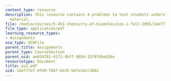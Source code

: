 ```yaml
---
content_type: resource
description: This resource contains 4 problems to test students understanding of course
  material.
file: /media/courses/5-451-chemistry-of-biomolecules-i-fall-2005/14e777ef0fd0f86fb535b47e24cc3882_ps2.pdf
file_type: application/pdf
learning_resource_types:
- Assignments
ocw_type: OCWFile
parent_title: Assignments
parent_type: CourseSection
parent_uid: ae024781-d172-4bff-9854-15f8fdbe026e
resourcetype: Document
title: ps2.pdf
uid: 14e777ef-0fd0-f86f-b535-b47e24cc3882
---
```


